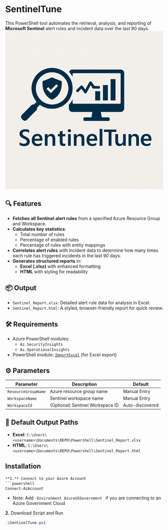 # SentinelTune

This PowerShell tool automates the retrieval, analysis, and reporting of **Microsoft Sentinel** alert rules and incident data over the last 90 days.
![SentinelTune](SentinelTune.PNG)

## 🔍 Features

- **Fetches all Sentinel alert rules** from a specified Azure Resource Group and Workspace.
- **Calculates key statistics**:
  - Total number of rules
  - Percentage of enabled rules
  - Percentage of rules with entity mappings
- **Correlates alert rules** with incident data to determine how many times each rule has triggered incidents in the last 90 days.
- **Generates structured reports** in:
  - **Excel (.xlsx)** with enhanced formatting
  - **HTML** with styling for readability

## 📦 Output

- `Sentinel_Report.xlsx`: Detailed alert rule data for analysis in Excel.
- `Sentinel_Report.html`: A styled, browser-friendly report for quick review.

## 🛠️ Requirements

- Azure PowerShell modules:
  - `Az.SecurityInsights`
  - `Az.OperationalInsights`
- PowerShell module: [`ImportExcel`](https://github.com/dfinke/ImportExcel) (for Excel export)

## ⚙️ Parameters

| Parameter         | Description                          | Default         |
|------------------|--------------------------------------|-----------------|
| `ResourceGroupName` | Azure resource group name            | Manual Entry  |
| `WorkspaceName`     | Sentinel workspace name              | Manual Entry   |
| `WorkspaceId`       | (Optional) Sentinel Workspace ID     | Auto-discovered |

## 📁 Default Output Paths

- **Excel**: `C:\Users\<username>\Documents\REPO\Powershell\Sentinel_Report.xlsx`
- **HTML**: `C:\Users\<username>\Documents\REPO\Powershell\Sentinel_Report.html`

## Installation
```
**1.** Connect to your Azure Account
```powershell
Connect-AzAccount
```
* Note: Add ```-Environment AzureUSGovernment ``` if you are connecting to an Azure Government Cloud

**2.** Download Script and Run
```powershell
.\SentinelTune.ps1
```

